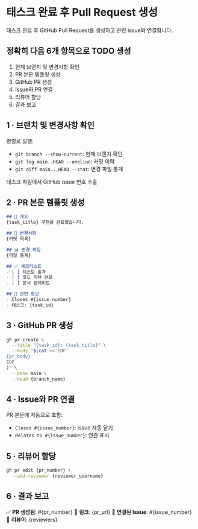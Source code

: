 # 태스크 완료 후 Pull Request 생성

태스크 완료 후 GitHub Pull Request를 생성하고 관련 issue와 연결합니다.

## 정확히 다음 6개 항목으로 TODO 생성

1. 현재 브랜치 및 변경사항 확인
2. PR 본문 템플릿 생성
3. GitHub PR 생성
4. Issue와 PR 연결
5. 리뷰어 할당
6. 결과 보고

## 1 · 브랜치 및 변경사항 확인

병렬로 실행:
- `git branch --show-current`: 현재 브랜치 확인
- `git log main..HEAD --oneline`: 커밋 이력
- `git diff main...HEAD --stat`: 변경 파일 통계

태스크 파일에서 GitHub issue 번호 추출

## 2 · PR 본문 템플릿 생성

```markdown
## 🎯 개요
{task_title} 구현을 완료했습니다.

## 📝 변경사항
{커밋 목록}

## 📊 변경 파일
{파일 통계}

## ✅ 체크리스트
- [ ] 테스트 통과
- [ ] 코드 리뷰 완료
- [ ] 문서 업데이트

## 🔗 관련 정보
- Closes #{issue_number}
- 태스크: {task_id}
```

## 3 · GitHub PR 생성

```bash
gh pr create \
  --title "{task_id}: {task_title}" \
  --body "$(cat <<'EOF'
{pr_body}
EOF
)" \
  --base main \
  --head {branch_name}
```

## 4 · Issue와 PR 연결

PR 본문에 자동으로 포함:
- `Closes #{issue_number}`: issue 자동 닫기
- `Relates to #{issue_number}`: 연관 표시

## 5 · 리뷰어 할당

```bash
gh pr edit {pr_number} \
  --add-reviewer {reviewer_username}
```

## 6 · 결과 보고

✅ **PR 생성됨**: #{pr_number}
🔗 **링크**: {pr_url}
🎯 **연결된 Issue**: #{issue_number}
👥 **리뷰어**: {reviewers}